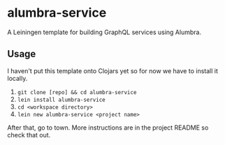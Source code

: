 # alumbra-service

A Leiningen template for building GraphQL services using Alumbra.

## Usage

I haven't put this template onto Clojars yet so for now we have to install it locally.

1. `git clone [repo] && cd alumbra-service`
2. `lein install alumbra-service`
3. `cd <workspace directory>`
4. `lein new alumbra-service <project name>`

After that, go to town.
More instructions are in the project README so check that out.
